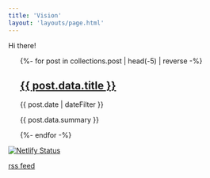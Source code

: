 ```yaml
---
title: 'Vision'
layout: 'layouts/page.html'
---
```


Hi there!

<ul role="list">
  {%- for post in collections.post | head(-5) | reverse -%}
  <h2><a href="{{ post.url }}">{{ post.data.title }}</a></h2>
  <time datetime="{{ post.date | w3DateFilter }}" class="small">
    {{ post.date | dateFilter }}
  </time>
  <p class="font-serif">{{ post.data.summary }}</p>
  {%- endfor -%}
</ul>

[![Netlify Status](https://api.netlify.com/api/v1/badges/a0bb883b-9b5c-4235-93f0-ab66ce0651b8/deploy-status)](https://app.netlify.com/sites/mijndert-vision/deploys)

[rss feed](/feed.xml)